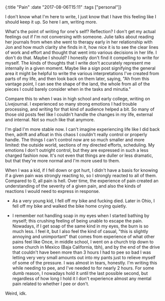 {:title "Pain"
 :date "2017-08-06T15:11"
 :tags ["personal"]}

I don't know what I'm here to write, I just know that I have this feeling like I should keep it up. So here I am, writing more.

What's the point of writing for one's self? Reflection? I don't get my actual feelings out if I'm not conversing with someone. Julie talks about reading her journals from when she went to therapy early in her relationship with Jon and how much clarity she finds in it, how nice it is to see the clear lines of work and effort and thought that went into various decisions in her life. I don't do that. Maybe I should? I honestly don't find it compelling to write for myself. The kinds of thoughts that I write don't accurately represent me internally in a given moment. Maybe like a sign post signifying the general area it might be helpful to write the various interpretations I've created from parts of my life, and then look back on them later, saying, "Ah from this vantage point, I can see the shape of the land, the whole from all of the pieces I could barely consider when in the tasks and minutia."

Compare this to when I was in high school and early college, writing on Livejournal. I experienced so many strong emotions I had trouble processing, and writing for that kind of audience helped a bit. So many of those old posts feel like I couldn't handle the changes in my life, external and internal. Not so much like that anymore.

I'm glad I'm more stable now. I can't imagine experiencing life like I did back then, adrift and afloat in this chaos I couldn't really control or properly handle. The things I can't control now are so much smaller and more limited: the outside world, sections of my directed efforts, scheduling. My emotions I don't outright control, but they are expressed in such a less charged fashion now. It's not even that things are duller or less dramatic, but that they're more normal and I'm more used to them.

When I was a kid, if I fell down or got hurt, I didn't have a basis for knowing if a given pain was strongly reacting to, so I strongly reacted to all of them. Compared to 0, all pain is hell. Over time, the experience of pain created an understanding of the severity of a given pain, and also the kinds of reactions I would need to express in response.

-   As a very young kid, I fell off my bike and fucking died. Later in Ohio, I fell off my bike and walked the bike home crying quietly.

-   I remember not handling soap in my eyes when I started bathing by myself; this crushing feeling of being unable to escape the pain. Nowadays, if I get soap of the same kind in my eyes, the burn is so much less. I feel it, but I also feel the kind of casual, "this is slightly annoying and unimportant" that comes from experience of what other pains feel like Once, in middle school, I went on a church trip down to some church in Mexico (Baja California, tbh), and by the end of the drive that couldn't have been more than 3 hours I had to pee so bad I was letting very very small amounts out into my pants just to relieve myself of some of the pressure. I was almost in tears, honestly. I'm writing this while needing to pee, and I've needed to for nearly 2 hours. For some dumb reason, I nowadays hold it until the last possible second, but regardless of how long I hold it I don't experience almost any mental pain related to whether I pee or don't.

Weird, idk.
